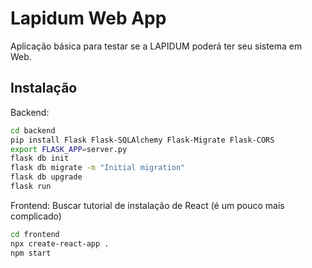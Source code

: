 # Lapidum Web App

Aplicação básica para testar se a LAPIDUM poderá ter seu sistema em Web.

## Instalação

Backend:

```bash
cd backend
pip install Flask Flask-SQLAlchemy Flask-Migrate Flask-CORS
export FLASK_APP=server.py
flask db init
flask db migrate -m "Initial migration"
flask db upgrade
flask run
```


Frontend: Buscar tutorial de instalação de React (é um pouco mais complicado)

```bash
cd frontend
npx create-react-app .
npm start
```
